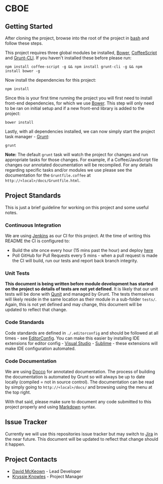 # CBOE

## Getting Started

After cloning the project, browse into the root of the project in [bash](http://git-scm.com/downloads) and follow these steps.

This project requires three global modules be installed, [Bower](http://bower.io/), [CoffeeScript](https://npmjs.org/package/coffee-script) and [Grunt-CLI](https://npmjs.org/package/grunt-cli). If you haven't installed these before please run:

```
npm install coffee-script -g && npm install grunt-cli -g && npm install bower -g
```

Now install the dependencies for this project:

```
npm install
```

Since this is your first time running the project you will first need to install front-end dependencies, for which we use [Bower](http://bower.io/). This step will only need to be ran on initial setup and if a new front-end library is added to the project:

```
bower install
```

Lastly, with all dependencies installed, we can now simply start the project task manager - [Grunt](http://gruntjs.com/):

```
grunt
```

**Note:** The default `grunt` task will watch the project for changes and run appropriate tasks for those changes. For example, if a Coffee/JavaScript file changes our annotated documentation will be recompiled. For any details regarding specific tasks and/or modules we use please see the documentation for the `Gruntfile.coffee` at `http://<local>/docs/Gruntfile.html`.

## Project Standards

This is just a brief guideline for working on this project and some useful notes.

### Continuous Integration

We are using [Jenkins](http://jenkins-ci.org/) as our CI for this project. At the time of writing this README the CI is configured to:

- Build the site once every hour (15 mins past the hour) and deploy [here](http://192.168.110.131:3001/)
- Poll GitHub for Pull Requests every 5 mins - when a pull request is made the CI will build, run our tests and report back branch integrity.

###  Unit Tests

**This document is being written before module development has started on the project so details of tests are not yet defined**. It is likely that our unit tests will be done with [Qunit](http://qunitjs.com/) and managed by Grunt. The tests themselves will likely reside in the same location as their module in a sub-folder `tests/`. Again, this is not yet defined and may change, this document will be updated to reflect that change.

### Code Standards

Code standards are defined in `./.editorconfig` and should be followed at all times - see [EditorConfig](http://editorconfig.org/). You can make this easier by installing IDE extensions for editor config - [Visual Studio](http://visualstudiogallery.msdn.microsoft.com/c8bccfe2-650c-4b42-bc5c-845e21f96328) - [Sublime](https://github.com/sindresorhus/editorconfig-sublime) - these extensions will make IDE configuration automated.

### Code Documentation

We are using [Docco](http://jashkenas.github.io/docco/) for annotated documentation. The process of building the documentation is automated by Grunt so will always be up to date locally (compiled = not in source control). The documentation can be read by simply going to `http://<local>/docs/` and browsing using the menu at the top right.

With that said, please make sure to document any code submitted to this project properly and using [Markdown](http://daringfireball.net/projects/markdown/) syntax.

## Issue Tracker

Currently we will use this repositories issue tracker but may switch to [Jira](https://www.atlassian.com/software/jira) in the near future. This document will be updated to reflect that change should it happen.

## Project Contacts

- [David McKeown](mailto:david.j.mckeown@us.pwc.com) - Lead Developer 
- [Kryssie Knowles](mailto:kryssie.c.knowles@pwc.us.com) - Project Manager
